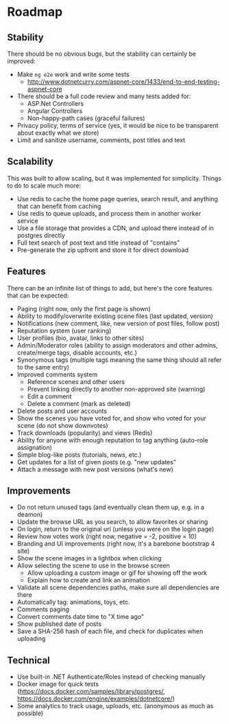 # Roadmap

## Stability

There should be no obvious bugs, but the stability can certainly be improved:

* Make `ng e2e` work and write some tests
  * http://www.dotnetcurry.com/aspnet-core/1433/end-to-end-testing-aspnet-core
* There should be a full code review and many tests added for:
  * ASP.Net Controllers
  * Angular Controllers
  * Non-happy-path cases (graceful failures)
* Privacy policy, terms of service (yes, it would be nice to be transparent about exactly what we store)
* Limit and sanitize username, comments, post titles and text

## Scalability

This was built to allow scaling, but it was implemented for simplicity. Things to do to scale much more:

* Use redis to cache the home page queries, search result, and anything that can benefit from caching
* Use redis to queue uploads, and process them in another worker service
* Use a file storage that provides a CDN, and upload there instead of in postgres directly
* Full text search of post text and title instead of "contains"
* Pre-generate the zip upfront and store it for direct download

## Features

There can be an infinite list of things to add, but here's the core features that can be expected:

* Paging (right now, only the first page is shown)
* Ability to modify/overwrite existing scene files (last updated, version)
* Notifications (new comment, like, new version of post files, follow post)
* Reputation system (user ranking)
* User profiles (bio, avatar, links to other sites)
* Admin/Moderator roles (ability to assign moderators and other admins, create/merge tags, disable accounts, etc.)
* Synonymous tags (multiple tags meaning the same thing should all refer to the same entry)
* Improved comments system
  * Reference scenes and other users
  * Prevent linking directly to another non-approved site (warning)
  * Edit a comment
  * Delete a comment (mark as deleted)
* Delete posts and user accounts
* Show the scenes you have voted for, and show who voted for your scene (do not show downvotes)
* Track downloads (popularity) and views (Redis)
* Ability for anyone with enough reputation to tag anything (auto-role assignation)
* Simple blog-like posts (tutorials, news, etc.)
* Get updates for a list of given posts (e.g. "new updates"
* Attach a message with new post versions (what's new)

## Improvements

* Do not return unused tags (and eventually clean them up, e.g. in a deamon)
* Update the browse URL as you search, to allow favorites or sharing
* On login, return to the original url (unless you were on the login page)
* Review how votes work (right now, negative = -2, positive = 10)
* Branding and UI improvements (right now, it's a barebone bootstrap 4 site)
* Show the scene images in a lightbox when clicking
* Allow selecting the scene to use in the browse screen
  * Allow uploading a custom image or gif for showing off the work
  * Explain how to create and link an animation
* Validate all scene dependencies paths, make sure all dependencies are there
* Automatically tag: animations, toys, etc.
* Comments paging
* Convert comments date time to "X time ago"
* Show published date of posts
* Save a SHA-256 hash of each file, and check for duplicates when uploading

## Technical

* Use built-in .NET Authenticate/Roles instead of checking manually
* Docker image for quick tests (https://docs.docker.com/samples/library/postgres/, https://docs.docker.com/engine/examples/dotnetcore/)
* Some analytics to track usage, uploads, etc. (anonymous as much as possible)

